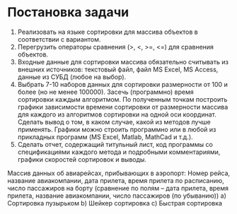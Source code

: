# Постановка задачи
1) Реализовать на языке сортировки для массива объектов в соответствии с
вариантом.
2) Перегрузить операторы сравнения (&gt;, &lt;, &gt;=, &lt;=) для сравнения объектов.
3) Входные данные для сортировки массива обязательно считывать из внешних
источников: текстовый файл, файл MS Excel, MS Access, данные из СУБД (любое на
выбор).
4) Выбрать 7-10 наборов данных для сортировки размерности от 100 и более (но не
менее 100000). Засечь (программно) время сортировки каждым алгоритмом. По
полученным точкам построить графики зависимости времени сортировки от
размерности массива для каждого из алгоритмов сортировки на одной оси
координат. Сделать вывод о том, в каком случае, какой из методов лучше
применять. Графики можно строить программно или в любой из прикладных
программ (MS Excel, Matlab, MathCad и т.д.).
5) Сделать отчет, содержащий титульный лист, код программы со спецификациями
каждого метода и подробными комментариями, графики скоростей сортировок и
выводы.

Массив данных об авиарейсах, прибывающих в аэропорт: Номер рейса, название
авиакомпании, дата прилета, время прилета по расписанию, число пассажиров на борту
(сравнение по полям – дата прилета, время прилета, название авиакомпании, число
пассажиров (по убыванию))
a) Сортировка пузырьком
b) Шейкер сортировка
c) Быстрая сортировка
